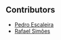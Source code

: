 ## Contributors
 - [Pedro Escaleira](https://github.com/oEscal)
 - [Rafael Simões](https://github.com/Rafaelyot)
